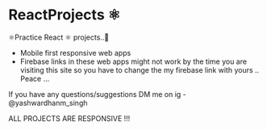 # ReactProjects ⚛️
⚛Practice React ⚛️ projects..🥇

* Mobile first responsive web apps
* Firebase links in these web apps might not work by the time you are visiting this site so you have to change the my firebase link with yours .. Peace ...

If you have any questions/suggestions DM me on ig - @yashwardhanm_singh

ALL PROJECTS ARE RESPONSIVE !!!
